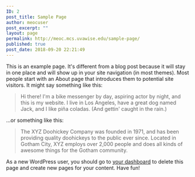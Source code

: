 ```yaml
---
ID: 2
post_title: Sample Page
author: meocuser
post_excerpt: ""
layout: page
permalink: http://meoc.mcs.uvawise.edu/sample-page/
published: true
post_date: 2018-09-20 22:21:49
---
```

This is an example page. It's different from a blog post because it will stay in one place and will show up in your site navigation (in most themes). Most people start with an About page that introduces them to potential site visitors. It might say something like this:

<blockquote>Hi there! I'm a bike messenger by day, aspiring actor by night, and this is my website. I live in Los Angeles, have a great dog named Jack, and I like pi&#241;a coladas. (And gettin' caught in the rain.)</blockquote>

...or something like this:

<blockquote>The XYZ Doohickey Company was founded in 1971, and has been providing quality doohickeys to the public ever since. Located in Gotham City, XYZ employs over 2,000 people and does all kinds of awesome things for the Gotham community.</blockquote>

As a new WordPress user, you should go to <a href="http://meoc.mcs.uvawise.edu/wp-admin/">your dashboard</a> to delete this page and create new pages for your content. Have fun!